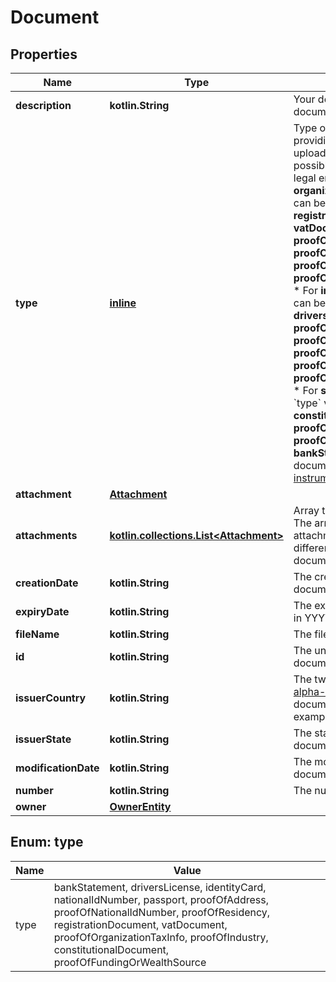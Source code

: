 
# Document

## Properties
Name | Type | Description | Notes
------------ | ------------- | ------------- | -------------
**description** | **kotlin.String** | Your description for the document. | 
**type** | [**inline**](#Type) | Type of document, used when providing an ID number or uploading a document. The possible values depend on the legal entity type.  * For **organization**, the &#x60;type&#x60; values can be **proofOfAddress**, **registrationDocument**, **vatDocument**, **proofOfOrganizationTaxInfo**, **proofOfOwnership**, **proofOfIndustry**, or **proofOfFundingOrWealthSource**.  * For **individual**, the &#x60;type&#x60; values can be **identityCard**, **driversLicense**, **passport**, **proofOfNationalIdNumber**, **proofOfResidency**, **proofOfIndustry**, **proofOfIndividualTaxId**, or **proofOfFundingOrWealthSource**.  * For **soleProprietorship**, the &#x60;type&#x60; values can be **constitutionalDocument**, **proofOfAddress**, or **proofOfIndustry**.  * Use **bankStatement** to upload documents for a [transfer instrument](https://docs.adyen.com/api-explorer/#/legalentity/latest/post/transferInstruments__resParam_id). | 
**attachment** | [**Attachment**](Attachment.md) |  |  [optional]
**attachments** | [**kotlin.collections.List&lt;Attachment&gt;**](Attachment.md) | Array that contains the document. The array supports multiple attachments for uploading different sides or pages of a document. |  [optional]
**creationDate** | **kotlin.String** | The creation date of the document. |  [optional] [readonly]
**expiryDate** | **kotlin.String** | The expiry date of the document, in YYYY-MM-DD format. |  [optional]
**fileName** | **kotlin.String** | The filename of the document. |  [optional]
**id** | **kotlin.String** | The unique identifier of the document. |  [optional] [readonly]
**issuerCountry** | **kotlin.String** | The two-character [ISO 3166-1 alpha-2](https://en.wikipedia.org/wiki/ISO_3166-1_alpha-2) country code where the document was issued. For example, **US**. |  [optional]
**issuerState** | **kotlin.String** | The state or province where the document was issued (AU only). |  [optional]
**modificationDate** | **kotlin.String** | The modification date of the document. |  [optional] [readonly]
**number** | **kotlin.String** | The number in the document. |  [optional]
**owner** | [**OwnerEntity**](OwnerEntity.md) |  |  [optional]


<a name="Type"></a>
## Enum: type
Name | Value
---- | -----
type | bankStatement, driversLicense, identityCard, nationalIdNumber, passport, proofOfAddress, proofOfNationalIdNumber, proofOfResidency, registrationDocument, vatDocument, proofOfOrganizationTaxInfo, proofOfIndustry, constitutionalDocument, proofOfFundingOrWealthSource



